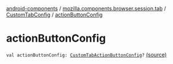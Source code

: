 [android-components](../../index.md) / [mozilla.components.browser.session.tab](../index.md) / [CustomTabConfig](index.md) / [actionButtonConfig](./action-button-config.md)

# actionButtonConfig

`val actionButtonConfig: `[`CustomTabActionButtonConfig`](../-custom-tab-action-button-config/index.md)`?` [(source)](https://github.com/mozilla-mobile/android-components/blob/master/components/browser/session/src/main/java/mozilla/components/browser/session/tab/CustomTabConfig.kt#L30)